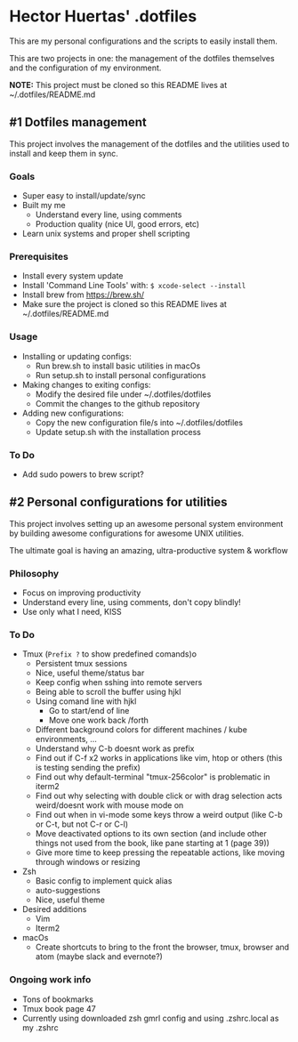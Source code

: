 # Hector Huertas' .dotfiles

This are my personal configurations and the scripts to easily install them.

This are two projects in one: the management of the dotfiles themselves and the configuration of my environment.

**NOTE:** This project must be cloned so this README lives at ~/.dotfiles/README.md

## #1 Dotfiles management

This project involves the management of the dotfiles and the utilities used to install and keep them in sync.

### Goals
* Super easy to install/update/sync
* Built my me
  * Understand every line, using comments
  * Production quality (nice UI, good errors, etc)
* Learn unix systems and proper shell scripting

### Prerequisites
* Install every system update
* Install 'Command Line Tools' with: ```$ xcode-select --install```
* Install brew from https://brew.sh/
* Make sure the project is cloned so this README lives at ~/.dotfiles/README.md

### Usage
* Installing or updating configs:
  * Run brew.sh to install basic utilities in macOs
  * Run setup.sh to install personal configurations
* Making changes to exiting configs:
  * Modify the desired file under ~/.dotfiles/dotfiles
  * Commit the changes to the github repository
* Adding new configurations:
  * Copy the new configuration file/s into ~/.dotfiles/dotfiles
  * Update setup.sh with the installation process

### To Do
* Add sudo powers to brew script?

## #2 Personal configurations for utilities

This project involves setting up an awesome personal system environment by building awesome configurations for awesome UNIX utilities.

The ultimate goal is having an amazing, ultra-productive system & workflow

### Philosophy
* Focus on improving productivity
* Understand every line, using comments, don't copy blindly!
* Use only what I need, KISS


### To Do
* Tmux (`Prefix ?` to show predefined comands)o
  * Persistent tmux sessions
  * Nice, useful theme/status bar
  * Keep config when sshing into remote servers
  * Being able to scroll the buffer using hjkl
  * Using comand line with hjkl
    * Go to start/end of line
    * Move one work back /forth
  * Different background colors for different machines / kube environments, ...
  * Understand why C-b doesnt work as prefix
  * Find out if C-f x2 works in applications like vim, htop or others (this is testing sending the prefix)
  * Find out why default-terminal "tmux-256color" is problematic in iterm2
  * Find out why selecting with double click or with drag selection acts weird/doesnt work with mouse mode on
  * Find out when in vi-mode some keys throw a weird output (like C-b or C-t, but not C-r or C-l)
  * Move deactivated options to its own section (and include other things not used from the book, like pane starting at 1 (page 39))
  * Give more time to keep pressing the repeatable actions, like moving through windows or resizing
* Zsh
  * Basic config to implement quick alias
  * auto-suggestions
  * Nice, useful theme
* Desired additions
  * Vim
  * Iterm2
* macOs
  * Create shortcuts to bring to the front the browser, tmux, browser and atom (maybe slack and evernote?)

### Ongoing work info
* Tons of bookmarks
* Tmux book page 47
* Currently using downloaded zsh gmrl config and using .zshrc.local as my .zshrc
